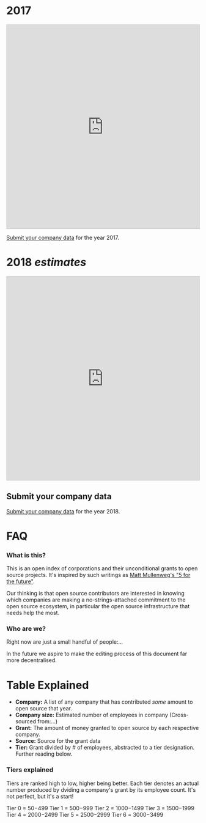 # 2017

<iframe class="airtable-embed" src="https://airtable.com/embed/shrU08WDvS4Bpe2Fx?backgroundColor=yellow&viewControls=on" frameborder="0" onmousewheel="" width="100%" height="533" style="background: transparent; border: 1px solid #ccc;"></iframe>

[Submit your company data](https://airtable.com/shrjnkVGtZiCiSaGo) for the year 2017.

# 2018 *estimates*

<iframe class="airtable-embed" src="https://airtable.com/embed/shrXHu9L9g4nErcYY?backgroundColor=yellow&viewControls=on" frameborder="0" onmousewheel="" width="100%" height="533" style="background: transparent; border: 1px solid #ccc;"></iframe>

## Submit your company data

[Submit your company data](https://airtable.com/shrRDwmgXH28sha66) for the year 2018.

# FAQ

### What is this?

This is an open index of corporations and their unconditional grants to open source projects. It's inspired by such writings as [Matt Mullenweg's "5 for the future"](https://ma.tt/2014/09/five-for-the-future/).

Our thinking is that open source contributors are interested in knowing which companies are making a no-strings-attached commitment to the open source ecosystem, in particular the open source infrastructure that needs help the most.

### Who are we?

Right now are just a small handful of people:...

In the future we aspire to make the editing process of this document far more decentralised.

# Table Explained

- **Company:** A list of any company that has contributed *some* amount to open source that year.
- **Company size:** Estimated number of employees in company (Cross-sourced from:...)
- **Grant:** The amount of money granted to open source by each respective company.
- **Source:** Source for the grant data
- **Tier:** Grant divided by # of employees, abstracted to a tier designation. Further reading below.

### Tiers explained

Tiers are ranked high to low, higher being better. Each tier denotes an actual number produced by dviding a company's grant by its employee count. It's not perfect, but it's a start!

Tier 0 = $50-$499
Tier 1 = $500-$999
Tier 2 = $1000-$1499
Tier 3 = $1500-$1999
Tier 4 = $2000-$2499
Tier 5 = $2500-$2999
Tier 6 = $3000-$3499
